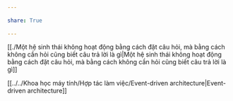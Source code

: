 ---  
share: True  
---  
[[./Một hệ sinh thái không hoạt động bằng cách đặt câu hỏi, mà bằng cách không cần hỏi cũng biết câu trả lời là gì|Một hệ sinh thái không hoạt động bằng cách đặt câu hỏi, mà bằng cách không cần hỏi cũng biết câu trả lời là gì]]  
  
  
[[../../Khoa học máy tính/Hợp tác làm việc/Event-driven architecture|Event-driven architecture]]  
